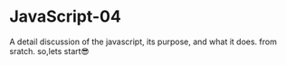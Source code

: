 # JavaScript-04
A detail discussion of the javascript, its purpose, and what it does.
from sratch.
so,lets start😎
